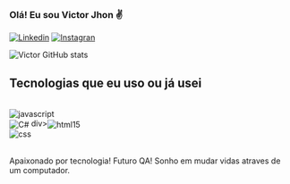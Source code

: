 ### Olá! Eu sou Victor Jhon ✌️

[![Linkedin](https://img.shields.io/badge/LinkedIn-0077B5?style=for-the-badge&logo=linkedin&logoColor=white)](https://www.linkedin.com/in/victor-jhon-1ab955244/?originalSubdomain=br)
[![Instagran](https://img.shields.io/badge/Instagram-E4405F?style=for-the-badge&logo=instagram&logoColor=white)](https://www.instagram.com/victorjhon_/)


![Victor GitHub stats](https://github-readme-stats.vercel.app/api?username=Victor-Jhon&show_icons=true&theme=radical) 

## Tecnologias que eu uso ou já usei 

<div style="diplay: inline_block"><br/>
<img align="center" alt="javascript" src="https://img.shields.io/badge/JavaScript-F7DF1E?style=for-the-badge&logo=javascript&logoColor=black" />
</div>
<img align="center" alt="C#" src="https://img.shields.io/badge/C%23-239120?style=for-the-badge&logo=c-sharp&logoColor=white" />
div><img align="center" alt="html15" src="https://img.shields.io/badge/HTML-239120?style=for-the-badge&logo=html5&logoColor=white"/></div>
<div><img align="center" alt="css" src="https://img.shields.io/badge/CSS-239120?&style=for-the-badge&logo=css3&logoColor=white"/></div>
</div><br/>

Apaixonado por tecnologia! 
Futuro QA! 
Sonho em mudar vidas atraves de um computador.
